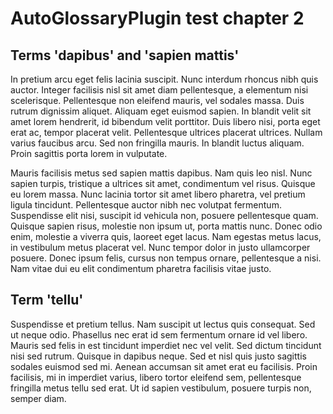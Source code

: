 # AutoGlossaryPlugin test chapter 2

## Terms 'dapibus' and 'sapien mattis'

In pretium arcu eget felis lacinia suscipit. Nunc interdum rhoncus nibh quis auctor. Integer facilisis nisl sit amet diam pellentesque, a elementum nisi scelerisque. Pellentesque non eleifend mauris, vel sodales massa. Duis rutrum dignissim aliquet. Aliquam eget euismod sapien. In blandit velit sit amet lorem hendrerit, id bibendum velit porttitor. Duis libero nisi, porta eget erat ac, tempor placerat velit. Pellentesque ultrices placerat ultrices. Nullam varius faucibus arcu. Sed non fringilla mauris. In blandit luctus aliquam. Proin sagittis porta lorem in vulputate. 

Mauris facilisis metus sed sapien mattis dapibus. Nam quis leo nisl. Nunc sapien turpis, tristique a ultrices sit amet, condimentum vel risus. Quisque eu lorem massa. Nunc lacinia tortor sit amet libero pharetra, vel pretium ligula tincidunt. Pellentesque auctor nibh nec volutpat fermentum. Suspendisse elit nisi, suscipit id vehicula non, posuere pellentesque quam. Quisque sapien risus, molestie non ipsum ut, porta mattis nunc. Donec odio enim, molestie a viverra quis, laoreet eget lacus. Nam egestas metus lacus, in vestibulum metus placerat vel. Nunc tempor dolor in justo ullamcorper posuere. Donec ipsum felis, cursus non tempus ornare, pellentesque a nisi. Nam vitae dui eu elit condimentum pharetra facilisis vitae justo.

## Term 'tellu'

Suspendisse et pretium tellus. Nam suscipit ut lectus quis consequat. Sed ut neque odio. Phasellus nec erat id sem fermentum ornare id vel libero. Mauris sed felis in est tincidunt imperdiet nec vel velit. Sed dictum tincidunt nisi sed rutrum. Quisque in dapibus neque. Sed et nisl quis justo sagittis sodales euismod sed mi. Aenean accumsan sit amet erat eu facilisis. Proin facilisis, mi in imperdiet varius, libero tortor eleifend sem, pellentesque fringilla metus tellu sed erat. Ut id sapien vestibulum, posuere turpis non, semper diam. 